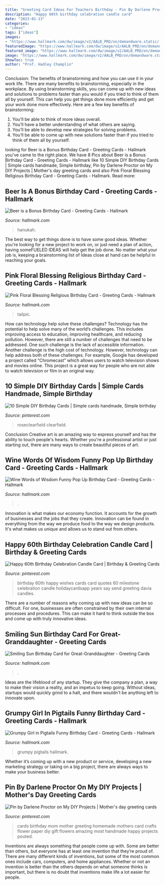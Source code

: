 ```yaml
---
title: "Greeting Card Ideas For Teachers Birthday - Pin By Darlene Proctor On My Diy Projects"
description: "Happy 60th birthday celebration candle card"
date: "2023-01-13"
categories:
- "ideas"
tags: ["ideas"]
images:
- "https://www.hallmark.com/dw/image/v2/AALB_PRD/on/demandware.static/-/Sites-hallmark-master/default/dwa3049619/images/finished-goods/Beer-is-a-Bonus-Birthday-Card-root-239LGH1105_PV.1.LGH1105.jpg_Source_Image.jpg"
featuredImage: "https://www.hallmark.com/dw/image/v2/AALB_PRD/on/demandware.static/-/Sites-hallmark-master/default/dwa3049619/images/finished-goods/Beer-is-a-Bonus-Birthday-Card-root-239LGH1105_PV.1.LGH1105.jpg_Source_Image.jpg"
featured_image: "https://www.hallmark.com/dw/image/v2/AALB_PRD/on/demandware.static/-/Sites-hallmark-master/default/dwac8d3ae9/images/finished-goods/Youre-a-Blessing-Religious-Birthday-Card-root-299MHB1723_PV.1.MHB1723.JPG_Source_Image.jpg"
image: "https://www.hallmark.com/dw/image/v2/AALB_PRD/on/demandware.static/-/Sites-hallmark-master/default/dwa3049619/images/finished-goods/Beer-is-a-Bonus-Birthday-Card-root-239LGH1105_PV.1.LGH1105.jpg_Source_Image.jpg"
ShowToc: true
author: "Prof. Hadley Champlin"
---
```



Conclusion: The benefits of brainstorming and how you can use it in your work life.
There are many benefits to brainstorming, especially in the workplace. By using brainstorming skills, you can come up with new ideas and solutions to problems faster than you would if you tried to think of them all by yourself. This can help you get things done more efficiently and get your work done more effectively. Here are a few key benefits of brainstorming:
1. You’ll be able to think of more ideas overall.
2. You’ll have a better understanding of what others are saying.
3. You’ll be able to develop new strategies for solving problems.
4. You’ll be able to come up with new solutions faster than if you tried to think of them all by yourself.

	

		
looking for Beer is a Bonus Birthday Card - Greeting Cards - Hallmark you've came to the right place. We have 8 Pics about Beer is a Bonus Birthday Card - Greeting Cards - Hallmark like 10 Simple DIY Birthday Cards | Simple cards handmade, Simple birthday, Pin by Darlene Proctor on My DIY Projects | Mother&#039;s day greeting cards and also Pink Floral Blessing Religious Birthday Card - Greeting Cards - Hallmark. Read more:
		
    
## Beer Is A Bonus Birthday Card - Greeting Cards - Hallmark

<img loading=lazy src="https://www.hallmark.com/dw/image/v2/AALB_PRD/on/demandware.static/-/Sites-hallmark-master/default/dwa3049619/images/finished-goods/Beer-is-a-Bonus-Birthday-Card-root-239LGH1105_PV.1.LGH1105.jpg_Source_Image.jpg" onerror="this.onerror=null;this.src='https://tse3.mm.bing.net/th?id=OIP.9qZkZ9C1u0Rb2OMyHie4eQHaKz&amp;pid=15.1';" alt="Beer is a Bonus Birthday Card - Greeting Cards - Hallmark">

_Source: hallmark.com_

>hanukah. 

	

The best way to get things done is to have some good ideas. Whether you're looking for a new project to work on, or just need a plan of action, having someFUELED IDEAS will help get the job done. No matter what your job is, keeping a brainstorming list of Ideas close at hand can be helpful in reaching your goals.

    
## Pink Floral Blessing Religious Birthday Card - Greeting Cards - Hallmark

<img loading=lazy src="https://www.hallmark.com/dw/image/v2/AALB_PRD/on/demandware.static/-/Sites-hallmark-master/default/dwac8d3ae9/images/finished-goods/Youre-a-Blessing-Religious-Birthday-Card-root-299MHB1723_PV.1.MHB1723.JPG_Source_Image.jpg" onerror="this.onerror=null;this.src='https://tse3.mm.bing.net/th?id=OIP.ptAgW8RxmbHk6CNkh8VX9wHaKw&amp;pid=15.1';" alt="Pink Floral Blessing Religious Birthday Card - Greeting Cards - Hallmark">

_Source: hallmark.com_

>tailpic. 

	

How can technology help solve these challenges?
Technology has the potential to help solve many of the world’s challenges. This includes improving access to education, improving healthcare, and reducing pollution. However, there are still a number of challenges that need to be addressed. One such challenge is the lack of accessible information. Another challenge is the high cost of technology. However, technology can help address both of these challenges. For example, Google has developed a project called “Chromecast” which allows users to watch television shows and movies online. This project is a great way for people who are not able to watch television or film in an original way.

    
## 10 Simple DIY Birthday Cards | Simple Cards Handmade, Simple Birthday

<img loading=lazy src="https://i.pinimg.com/736x/c7/e1/fc/c7e1fc5921c4d8e1f325ae1b904967d9.jpg" onerror="this.onerror=null;this.src='https://tse1.mm.bing.net/th?id=OIP.X_mooPRp2_CbCTAnGkEdyAHaLH&amp;pid=15.1';" alt="10 Simple DIY Birthday Cards | Simple cards handmade, Simple birthday">

_Source: pinterest.com_

>roseclearfield clearfield. 

	

Conclusion
Creative art is an amazing way to express yourself and has the ability to touch people's hearts. Whether you're a professional artist or just starting out, there are many ways to create beautiful pieces of art.

    
## Wine Words Of Wisdom Funny Pop Up Birthday Card - Greeting Cards - Hallmark

<img loading=lazy src="https://www.hallmark.com/dw/image/v2/AALB_PRD/on/demandware.static/-/Sites-hallmark-master/default/dwf7ab7773/images/finished-goods/Wine-Words-Wisdom-Pop-Up-Birthday-Card_399HBD2506_02.jpg?sw=1920" onerror="this.onerror=null;this.src='https://tse4.mm.bing.net/th?id=OIP.jS4fehyfUgI6Mh-ogsJEBwHaHa&amp;pid=15.1';" alt="Wine Words of Wisdom Funny Pop Up Birthday Card - Greeting Cards - Hallmark">

_Source: hallmark.com_

>. 

	

Innovation is what makes our economy function. It accounts for the growth of businesses and the jobs that they create. Innovation can be found in everything from the way we produce food to the way we design products. It's what makes us unique and allows us to stand out from others.

    
## Happy 60th Birthday Celebration Candle Card | Birthday &amp; Greeting Cards

<img loading=lazy src="https://i.pinimg.com/736x/87/ec/bc/87ecbcf74f75f658e38820599f6319e2.jpg" onerror="this.onerror=null;this.src='https://tse3.mm.bing.net/th?id=OIP.zchkYWpxbk8FyG7A9iIx_wAAAA&amp;pid=15.1';" alt="Happy 60th Birthday Celebration Candle Card | Birthday &amp; Greeting Cards">

_Source: pinterest.com_

>birthday 60th happy wishes cards card quotes 60 milestone celebration candle holidaycardsapp years say send greeting davia candles. 

	

There are a number of reasons why coming up with new ideas can be so difficult. For one, businesses are often constrained by their own internal processes and procedures. This can make it hard to think outside the box and come up with truly innovative ideas.

    
## Smiling Sun Birthday Card For Great-Granddaughter - Greeting Cards

<img loading=lazy src="https://www.hallmark.com/dw/image/v2/AALB_PRD/on/demandware.static/-/Sites-hallmark-master/default/dwb50f33ad/images/finished-goods/Smiling-Sun-Birthday-Card-for-GreatGranddaughter_299HKB4933_04.jpg?sw=1200&amp;sh=1200&amp;sm=fit" onerror="this.onerror=null;this.src='https://tse3.mm.bing.net/th?id=OIP.-gCOSC_pktedHiJitM6mWgHaHa&amp;pid=15.1';" alt="Smiling Sun Birthday Card for Great-Granddaughter - Greeting Cards">

_Source: hallmark.com_

>. 

	

Ideas are the lifeblood of any startup. They give the company a plan, a way to make their vision a reality, and an impetus to keep going. Without ideas, startups would quickly grind to a halt, and there wouldn't be anything left to innovate upon.

    
## Grumpy Girl In Pigtails Funny Birthday Card - Greeting Cards - Hallmark

<img loading=lazy src="https://www.hallmark.com/dw/image/v2/AALB_PRD/on/demandware.static/-/Sites-hallmark-master/default/dw2a91d749/images/finished-goods/Grumpy-Girl-in-Pigtails-Funny-Birthday-Card_369ZZB1539_04.jpg?sw=1920" onerror="this.onerror=null;this.src='https://tse2.mm.bing.net/th?id=OIP.pScbSZaJfeABWypXwTX9tQHaHa&amp;pid=15.1';" alt="Grumpy Girl in Pigtails Funny Birthday Card - Greeting Cards - Hallmark">

_Source: hallmark.com_

>grumpy pigtails hallmark. 

	

Whether it’s coming up with a new product or service, developing a new marketing strategy or taking on a big project, there are always ways to make your business better.

    
## Pin By Darlene Proctor On My DIY Projects | Mother&#039;s Day Greeting Cards

<img loading=lazy src="https://i.pinimg.com/736x/4b/55/db/4b55db000a242f5d5a72f32e177733f3--mom-birthday-cards-homemade-birthday-cards.jpg" onerror="this.onerror=null;this.src='https://tse4.mm.bing.net/th?id=OIP.swZ9R8YqQ449QDnCL2DabgHaJ3&amp;pid=15.1';" alt="Pin by Darlene Proctor on My DIY Projects | Mother&#039;s day greeting cards">

_Source: pinterest.com_

>cards birthday mom mother greeting homemade mothers card crafts flower paper diy gift flowers amazing most handmade happy projects pouted. 

	

Inventions are always something that people come up with. Some are better than others, but everyone has at least one invention that they’re proud of. There are many different kinds of inventions, but some of the most common ones include cars, computers, and home appliances. Whether or not an invention is better than the others depends on what someone thinks is important, but there is no doubt that inventions make life a lot easier for people.

